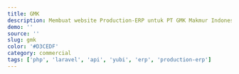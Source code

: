 ```yaml
---
title: GMK
description: Membuat website Production-ERP untuk PT GMK Makmur Indonesia
demo: ''
source: ''
slug: gmk
color: '#D3CEDF'
category: commercial
tags: ['php', 'laravel', 'api', 'yubi', 'erp', 'production-erp']
---
```

